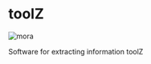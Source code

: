 # toolZ
![mora](https://github.com/Anonimo8/toolZ/assets/61224709/2b5ba2ce-4209-43b3-9eb6-c6bc697e69db)


Software for extracting information toolZ
